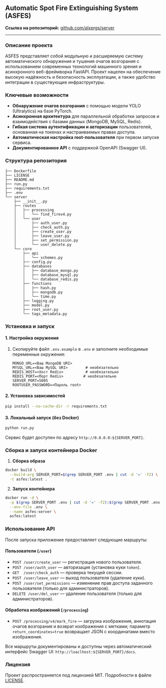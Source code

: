 ## Automatic Spot Fire Extinguishing System (ASFES)

**Ссылка на репозиторий:** [github.com/alxprgs/server](https://github.com/alxprgs/server)

---

### Описание проекта
ASFES представляет собой модульную и расширяемую систему автоматического обнаружения и тушения очагов возгорания с использованием современных технологий машинного зрения и асинхронного веб-фреймворка FastAPI. Проект нацелен на обеспечение высокую надёжность и безопасность эксплуатации, а также удобство интеграции в существующие инфраструктуры.

### Ключевые возможности
- **Обнаружение очагов возгорания** с помощью модели YOLO (Ultralytics) на базе PyTorch.
- **Асинхронная архитектура** для параллельной обработки запросов и взаимодействия с базами данных (MongoDB, MySQL, Redis).
- **Гибкая система аутентификации и авторизации** пользователей, основанная на токенах и настраиваемых правах доступа.
- **Автоматическая настройка root‑пользователя** при первом запуске сервиса.
- **Документированное API** с поддержкой OpenAPI (Swagger UI).

### Структура репозитория
```
├── Dockerfile
├── LICENSE
├── README.md
├── run.py
├── requirements.txt
├── .env
└── server
    ├── __init__.py
    ├── routes
    │   ├── processing
    │   │   └── find_firev4.py
    │   └── user
    │       ├── auth_user.py
    │       ├── check_auth.py
    │       ├── create_user.py
    │       ├── leave_user.py
    │       ├── set_permission.py
    │       └── user_delete.py
    └── core
        ├── api
        │   └── schemes.py
        ├── config.py
        ├── databases
        │   ├── database_mongo.py
        │   ├── database_mysql.py
        │   └── database_redis.py
        ├── functions
        │   ├── hash.py
        │   ├── mongodb.py
        │   └── time.py
        ├── logging.py
        ├── model.py
        ├── root_user.py
        └── tags_metadata.py
```

### Установка и запуск

#### 1. Настройка окружения
1. Скопируйте файл `.env.example` в `.env` и заполните необходимые переменные окружения:
   ```dotenv
   MONGO_URL=<Ваш MongoDB URI>
   MYSQL_URL=<Ваш MySQL URI>        # необязательно
   REDIS_HOST=<Хост Redis>          # необязательно
   REDIS_PORT=<Порт Redis>         # необязательно
   SERVER_PORT=5005
   ROOTUSER_PASSWORD=<Пароль root>
   ```

#### 2. Установка зависимостей
```bash
pip install --no-cache-dir -r requirements.txt
```

#### 3. Локальный запуск (без Docker)
```bash
python run.py
```
Сервис будет доступен по адресу `http://0.0.0.0:${SERVER_PORT}`.

### Сборка и запуск контейнера Docker

1. **Сборка образа**
```bash
docker build \
  --build-arg SERVER_PORT=$(grep SERVER_PORT .env | cut -d '=' -f2) \
  -t asfes:latest .
```
2. **Запуск контейнера**
```bash
docker run -d \
  -p $(grep SERVER_PORT .env | cut -d '=' -f2):$(grep SERVER_PORT .env | cut -d '=' -f2) \
  --env-file .env \
  --name asfes-server \
  asfes:latest
```

### Использование API
После запуска приложение предоставляет следующие маршруты:

#### Пользователи (`/user`)
- `POST /user/create_user` — регистрация нового пользователя.
- `POST /user/auth_user` — авторизация (установка куки `token`).
- `GET  /user/check_auth` — проверка текущей сессии.
- `POST /user/leave_user` — выход пользователя (удаление куки).
- `POST /user/set_permissions` — изменение прав доступа заданного пользователя (только для администраторов).
- `DELETE /user/del_user` — удаление пользователя (только для администраторов).

#### Обработка изображений (`/processing`)
- `POST /processing/v4/mark_fire` — загрузка изображения, аннотация очагов возгорания и возврат изображения с метками;
  параметр `return_coordinates=true` возвращает JSON с координатами вместо изображения.

Все маршруты документированы и доступны через автоматический интерфейс Swagger UI: `http://loaclhost:${SERVER_PORT}/docs`.

### Лицензия
Проект распространяется под лицензией MIT. Подробности в файле [LICENSE](LICENSE).




